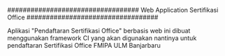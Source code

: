 ##################################
Web Application Sertifikasi Office
##################################

Aplikasi "Pendaftaran Sertifikasi Office" berbasis web ini dibuat menggunakan framework CI yang akan digunakan nantinya untuk pendaftaran Sertifikasi Office FMIPA ULM Banjarbaru

